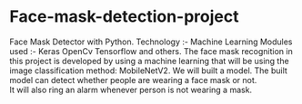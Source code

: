 # Face-mask-detection-project
Face Mask Detector with Python. 
Technology :- Machine Learning
Modules used :- Keras
                OpenCv
                Tensorflow
                and others.
The face mask recognition in this project is developed by using a machine learning that will be using the image classification method: MobileNetV2.
We will built a model. 
The built model can detect whether people are wearing a face mask or not. \
It will also ring an alarm whenever person is not wearing a mask.
